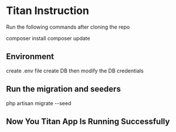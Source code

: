 # Titan Instruction

Run the following commands after cloning the repo

composer install
composer update

## Environment

create .env file
create DB then modify the DB credentials

## Run the migration and seeders

php artisan migrate --seed

## Now You Titan App Is Running Successfully 
